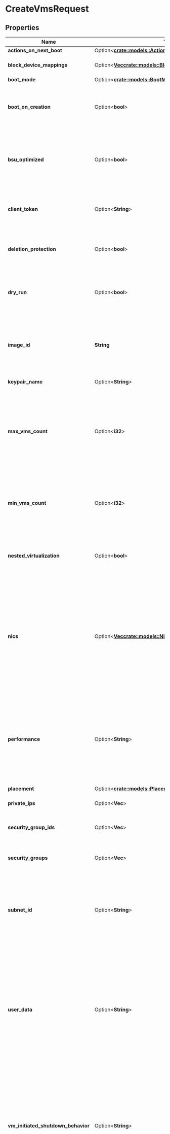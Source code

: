 # CreateVmsRequest

## Properties

Name | Type | Description | Notes
------------ | ------------- | ------------- | -------------
**actions_on_next_boot** | Option<[**crate::models::ActionsOnNextBoot**](ActionsOnNextBoot.md)> |  | [optional]
**block_device_mappings** | Option<[**Vec<crate::models::BlockDeviceMappingVmCreation>**](BlockDeviceMappingVmCreation.md)> | One or more block device mappings. | [optional]
**boot_mode** | Option<[**crate::models::BootMode**](BootMode.md)> |  | [optional]
**boot_on_creation** | Option<**bool**> | By default or if true, the VM is started on creation. If false, the VM is stopped on creation. | [optional][default to true]
**bsu_optimized** | Option<**bool**> | This parameter is not available. It is present in our API for the sake of historical compatibility with AWS. | [optional]
**client_token** | Option<**String**> | A unique identifier which enables you to manage the idempotency. | [optional]
**deletion_protection** | Option<**bool**> | If true, you cannot delete the VM unless you change this parameter back to false. | [optional]
**dry_run** | Option<**bool**> | If true, checks whether you have the required permissions to perform the action. | [optional]
**image_id** | **String** | The ID of the OMI used to create the VM. You can find the list of OMIs by calling the [ReadImages](#readimages) method. | 
**keypair_name** | Option<**String**> | The name of the keypair. | [optional]
**max_vms_count** | Option<**i32**> | The maximum number of VMs you want to create. If all the VMs cannot be created, the largest possible number of VMs above MinVmsCount is created. | [optional]
**min_vms_count** | Option<**i32**> | The minimum number of VMs you want to create. If this number of VMs cannot be created, no VMs are created. | [optional]
**nested_virtualization** | Option<**bool**> | (dedicated tenancy only) If true, nested virtualization is enabled. If false, it is disabled. | [optional][default to false]
**nics** | Option<[**Vec<crate::models::NicForVmCreation>**](NicForVmCreation.md)> | One or more NICs. If you specify this parameter, you must not specify the `SubnetId` and `SubregionName` parameters. You also must define one NIC as the primary network interface of the VM with `0` as its device number. | [optional]
**performance** | Option<**String**> | The performance of the VM (`medium` \\| `high` \\|  `highest`). By default, `high`. This parameter is ignored if you specify a performance flag directly in the `VmType` parameter. | [optional][default to Performance_High]
**placement** | Option<[**crate::models::Placement**](Placement.md)> |  | [optional]
**private_ips** | Option<**Vec<String>**> | One or more private IPs of the VM. | [optional]
**security_group_ids** | Option<**Vec<String>**> | One or more IDs of security group for the VMs. | [optional]
**security_groups** | Option<**Vec<String>**> | One or more names of security groups for the VMs. | [optional]
**subnet_id** | Option<**String**> | The ID of the Subnet in which you want to create the VM. If you specify this parameter, you must not specify the `Nics` parameter. | [optional]
**user_data** | Option<**String**> | Data or script used to add a specific configuration to the VM. It must be Base64-encoded and is limited to 500 kibibytes (KiB). For more information about user data, see [Configuring a VM with User Data and OUTSCALE Tags](https://docs.outscale.com/en/userguide/Configuring-a-VM-with-User-Data-and-OUTSCALE-Tags.html). | [optional]
**vm_initiated_shutdown_behavior** | Option<**String**> | The VM behavior when you stop it. By default or if set to `stop`, the VM stops. If set to `restart`, the VM stops then automatically restarts. If set to `terminate`, the VM stops and is terminated. | [optional][default to stop]
**vm_type** | Option<**String**> | The type of VM. You can specify a TINA type (in the `tinavW.cXrYpZ` or `tinavW.cXrY` format), or an AWS type (for example, `t2.small`, which is the default value).<br /> If you specify an AWS type, it is converted in the background to its corresponding TINA type, but the AWS type is still returned. If the specified or converted TINA type includes a performance flag, this performance flag is applied regardless of the value you may have provided in the `Performance` parameter. For more information, see [VM Types](https://docs.outscale.com/en/userguide/VM-Types.html). | [optional]

[[Back to Model list]](../README.md#documentation-for-models) [[Back to API list]](../README.md#documentation-for-api-endpoints) [[Back to README]](../README.md)


